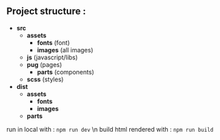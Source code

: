 ## Project structure :

- __src__
  - __assets__
    - __fonts__ (font)
    - __images__ (all images)
  - __js__ (javascript/libs)
  - __pug__ (pages)
    - __parts__ (components)
  - __scss__ (styles)
- __dist__
  - __assets__
    - __fonts__
    - __images__
  - __parts__
 

run in local with : ```npm run dev``` \n
build html rendered with : ```npm run build```
